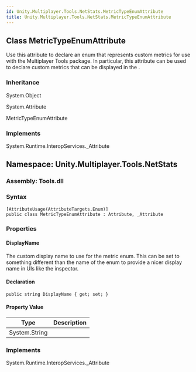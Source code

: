 ```yaml
---
id: Unity.Multiplayer.Tools.NetStats.MetricTypeEnumAttribute
title: Unity.Multiplayer.Tools.NetStats.MetricTypeEnumAttribute
---
```


## Class MetricTypeEnumAttribute

Use this attribute to declare an enum that represents custom metrics for
use with the Multiplayer Tools package. In particular, this attribute
can be used to declare custom metrics that can be displayed in the .

### Inheritance

System.Object

System.Attribute

MetricTypeEnumAttribute

### Implements

System.Runtime.InteropServices.\_Attribute

<!-- Commented out for user readability. Keep commented out for future updates.
##### Inherited Members

System.Attribute.Equals(System.Object)

System.Attribute.GetCustomAttribute(System.Reflection.Assembly,
System.Type)

System.Attribute.GetCustomAttribute(System.Reflection.Assembly,
System.Type, System.Boolean)

System.Attribute.GetCustomAttribute(System.Reflection.MemberInfo,
System.Type)

System.Attribute.GetCustomAttribute(System.Reflection.MemberInfo,
System.Type, System.Boolean)

System.Attribute.GetCustomAttribute(System.Reflection.Module,
System.Type)

System.Attribute.GetCustomAttribute(System.Reflection.Module,
System.Type, System.Boolean)

System.Attribute.GetCustomAttribute(System.Reflection.ParameterInfo,
System.Type)

System.Attribute.GetCustomAttribute(System.Reflection.ParameterInfo,
System.Type, System.Boolean)

System.Attribute.GetCustomAttributes(System.Reflection.Assembly)

System.Attribute.GetCustomAttributes(System.Reflection.Assembly,
System.Boolean)

System.Attribute.GetCustomAttributes(System.Reflection.Assembly,
System.Type)

System.Attribute.GetCustomAttributes(System.Reflection.Assembly,
System.Type, System.Boolean)

System.Attribute.GetCustomAttributes(System.Reflection.MemberInfo)

System.Attribute.GetCustomAttributes(System.Reflection.MemberInfo,
System.Boolean)

System.Attribute.GetCustomAttributes(System.Reflection.MemberInfo,
System.Type)

System.Attribute.GetCustomAttributes(System.Reflection.MemberInfo,
System.Type, System.Boolean)

System.Attribute.GetCustomAttributes(System.Reflection.Module)

System.Attribute.GetCustomAttributes(System.Reflection.Module,
System.Boolean)

System.Attribute.GetCustomAttributes(System.Reflection.Module,
System.Type)

System.Attribute.GetCustomAttributes(System.Reflection.Module,
System.Type, System.Boolean)

System.Attribute.GetCustomAttributes(System.Reflection.ParameterInfo)

System.Attribute.GetCustomAttributes(System.Reflection.ParameterInfo,
System.Boolean)

System.Attribute.GetCustomAttributes(System.Reflection.ParameterInfo,
System.Type)

System.Attribute.GetCustomAttributes(System.Reflection.ParameterInfo,
System.Type, System.Boolean)

System.Attribute.GetHashCode()

System.Attribute.IsDefaultAttribute()

System.Attribute.IsDefined(System.Reflection.Assembly, System.Type)

System.Attribute.IsDefined(System.Reflection.Assembly, System.Type,
System.Boolean)

System.Attribute.IsDefined(System.Reflection.MemberInfo, System.Type)

System.Attribute.IsDefined(System.Reflection.MemberInfo, System.Type,
System.Boolean)

System.Attribute.IsDefined(System.Reflection.Module, System.Type)

System.Attribute.IsDefined(System.Reflection.Module, System.Type,
System.Boolean)

System.Attribute.IsDefined(System.Reflection.ParameterInfo, System.Type)

System.Attribute.IsDefined(System.Reflection.ParameterInfo, System.Type,
System.Boolean)

System.Attribute.Match(System.Object)

System.Attribute.System.Runtime.InteropServices.\_Attribute.GetIDsOfNames(System.Guid,
System.IntPtr, System.UInt32, System.UInt32, System.IntPtr)

System.Attribute.System.Runtime.InteropServices.\_Attribute.GetTypeInfo(System.UInt32,
System.UInt32, System.IntPtr)

System.Attribute.System.Runtime.InteropServices.\_Attribute.GetTypeInfoCount(System.UInt32)

System.Attribute.System.Runtime.InteropServices.\_Attribute.Invoke(System.UInt32,
System.Guid, System.UInt32, System.Int16, System.IntPtr, System.IntPtr,
System.IntPtr, System.IntPtr)

System.Attribute.TypeId

System.Object.Equals(System.Object, System.Object)

System.Object.GetType()

System.Object.MemberwiseClone()

System.Object.ReferenceEquals(System.Object, System.Object)

System.Object.ToString()
-->

## **Namespace**: Unity.Multiplayer.Tools.NetStats

### **Assembly**: Tools.dll

### Syntax

``` lang-csharp
[AttributeUsage(AttributeTargets.Enum)]
public class MetricTypeEnumAttribute : Attribute, _Attribute
```

### Properties

#### DisplayName

The custom display name to use for the metric enum. This can be set to
something different than the name of the enum to provide a nicer display
name in UIs like the inspector.

#### Declaration

``` lang-csharp
public string DisplayName { get; set; }
```

#### Property Value

| Type          | Description |
|---------------|-------------|
| System.String |             |

### Implements

System.Runtime.InteropServices.\_Attribute